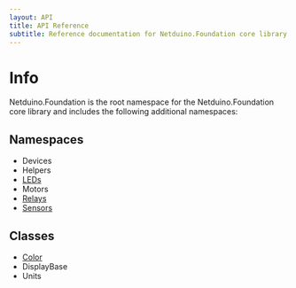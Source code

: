 ```yaml
---
layout: API
title: API Reference
subtitle: Reference documentation for Netduino.Foundation core library and peripherals.
---
```


# Info

Netduino.Foundation is the root namespace for the Netduino.Foundation core library and includes the following additional namespaces:

## Namespaces

 * Devices
 * Helpers
 * [LEDs](LEDs)
 * Motors
 * [Relays](Relays)
 * [Sensors](Sensors)

## Classes

 * [Color](/API/Color)
 * DisplayBase
 * Units


